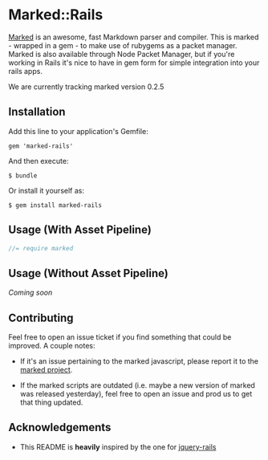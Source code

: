 # Marked::Rails

  [Marked]("https://github.com/chjj/marked") is an awesome, fast Markdown parser and compiler.
  This is marked - wrapped in a gem - to make use of rubygems as a packet manager.
  Marked is also available through Node Packet Manager, but if you're working in Rails it's nice
  to have in gem form for simple integration into your rails apps.

  We are currently tracking marked version 0.2.5

## Installation

Add this line to your application's Gemfile:

    gem 'marked-rails'

And then execute:

    $ bundle

Or install it yourself as:

    $ gem install marked-rails

## Usage (With Asset Pipeline)

```js
//= require marked
```

## Usage (Without Asset Pipeline)

_Coming soon_

## Contributing

Feel free to open an issue ticket if you find something that could be improved. A couple notes:

* If it's an issue pertaining to the marked javascript, please report it to the [marked project](https://github.com/chjj/marked).

* If the marked scripts are outdated (i.e. maybe a new version of marked was released yesterday), feel free to open an issue and prod us to get that thing updated.

## Acknowledgements

* This README is __heavily__ inspired by the one for [jquery-rails](https://github.com/rails/jquery-rails)
